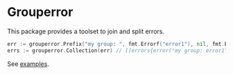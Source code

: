 # Grouperror

This package provides a toolset to join and split errors.

```go
err := grouperror.Prefix("my group: ", fmt.Errorf("error1"), nil, fmt.Errorf("error2"))
errs := grouperror.Collection(err) // []errors{error("my group: error1"), error("my group: error2")}
```

See [examples](examples_test.go).
